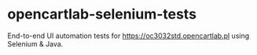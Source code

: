 # opencartlab-selenium-tests
End-to-end UI automation tests for https://oc3032std.opencartlab.pl using Selenium &amp; Java.
